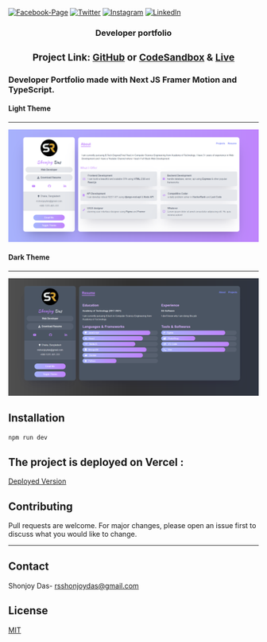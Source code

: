 [![Facebook-Page][facebook-shield]][facebook-url]
[![Twitter][twitter-shield]][twitter-url]
[![Instagram][instagram-shield]][instagram-url]
[![LinkedIn][linkedin-shield]][linkedin-url]

<p align="center">
  <h3 align="center">Developer portfolio
  <div align="center"><h3>Project Link: <a href="https://github.com/rsshonjoydas/portfolio">GitHub</a> or <a href="https://codesandbox.io/s/github/rsshonjoydas/portfolio/tree/master">CodeSandbox</a> & <a href="https://portfolio-rsshonjoydas.vercel.app/">Live</a></h3></div>

### Developer Portfolio made with Next JS Framer Motion and TypeScript.

#### Light Theme

---

![Portfolio](public/projects/Screenshot_2.png)

#### Dark Theme

---

![Portfolio](public/projects/Screenshot_3.png)

## Installation

```bash
npm run dev
```

## The project is deployed on Vercel :

[Deployed Version](https://portfolio-rsshonjoydas.vercel.app/)

## Contributing

Pull requests are welcome. For major changes, please open an issue first to discuss what you would like to change.

---

## Contact

Shonjoy Das- [rsshonjoydas@gmail.com](mailto:rsshonjoydas@gmail.com)

## License

[MIT](https://choosealicense.com/licenses/mit/)

<!-- MARKDOWN LINKS & IMAGES -->

[facebook-shield]: https://img.shields.io/badge/-Facebook-black.svg?style=flat-square&logo=facebook&color=555&logoColor
[facebook-url]: https://facebook.com/rsshonjoydas
[twitter-shield]: https://img.shields.io/badge/-Facebook-black.svg?style=flat-square&logo=twitter&color=555&logoColor
[twitter-url]: https://twitter.com/rsshonjoydas
[instagram-shield]: https://img.shields.io/badge/-Instagram-black.svg?style=flat-square&logo=instagram&color=555&logoColor
[instagram-url]: https://instagram.com/rsshonjoydas
[linkedin-shield]: https://img.shields.io/badge/-LinkedIn-black.svg?style=flat-square&logo=linkedin&colorB
[linkedin-url]: https://linkedin.com/in/rsshonjoydas
